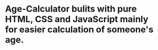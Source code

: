 # Age-Calculator bulits with pure HTML, CSS and JavaScript mainly for easier calculation of someone's age.
